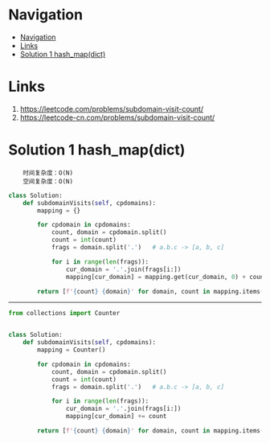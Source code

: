 # Navigation
- [Navigation](#navigation)
- [Links](#links)
- [Solution 1 hash_map(dict)](#solution-1-hashmapdict)

# Links
1. https://leetcode.com/problems/subdomain-visit-count/
2. https://leetcode-cn.com/problems/subdomain-visit-count/


# Solution 1 hash_map(dict)
```
    时间复杂度：O(N)
    空间复杂度：O(N)
```
```python
class Solution:
    def subdomainVisits(self, cpdomains):
        mapping = {}

        for cpdomain in cpdomains:
            count, domain = cpdomain.split()
            count = int(count)
            frags = domain.split('.')   # a.b.c -> [a, b, c]

            for i in range(len(frags)):
                cur_domain = '.'.join(frags[i:])
                mapping[cur_domain] = mapping.get(cur_domain, 0) + count

        return [f'{count} {domain}' for domain, count in mapping.items()]

```
---
```python
from collections import Counter


class Solution:
    def subdomainVisits(self, cpdomains):
        mapping = Counter()

        for cpdomain in cpdomains:
            count, domain = cpdomain.split()
            count = int(count)
            frags = domain.split('.')   # a.b.c -> [a, b, c]

            for i in range(len(frags)):
                cur_domain = '.'.join(frags[i:])
                mapping[cur_domain] += count

        return [f'{count} {domain}' for domain, count in mapping.items()]

```